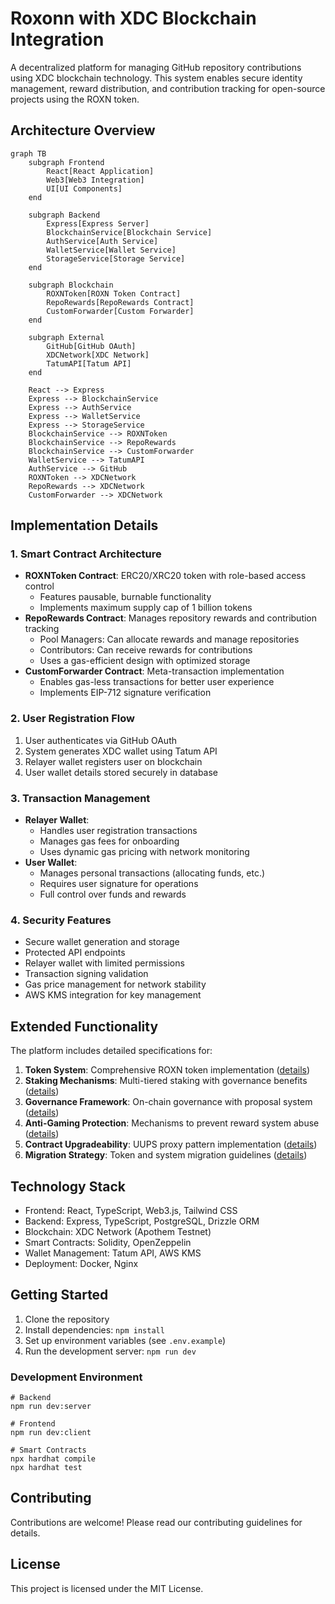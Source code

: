 # Roxonn with XDC Blockchain Integration

A decentralized platform for managing GitHub repository contributions using XDC blockchain technology. This system enables secure identity management, reward distribution, and contribution tracking for open-source projects using the ROXN token.

## Architecture Overview

```mermaid
graph TB
    subgraph Frontend
        React[React Application]
        Web3[Web3 Integration]
        UI[UI Components]
    end

    subgraph Backend
        Express[Express Server]
        BlockchainService[Blockchain Service]
        AuthService[Auth Service]
        WalletService[Wallet Service]
        StorageService[Storage Service]
    end

    subgraph Blockchain
        ROXNToken[ROXN Token Contract]
        RepoRewards[RepoRewards Contract]
        CustomForwarder[Custom Forwarder]
    end

    subgraph External
        GitHub[GitHub OAuth]
        XDCNetwork[XDC Network]
        TatumAPI[Tatum API]
    end

    React --> Express
    Express --> BlockchainService
    Express --> AuthService
    Express --> WalletService
    Express --> StorageService
    BlockchainService --> ROXNToken
    BlockchainService --> RepoRewards
    BlockchainService --> CustomForwarder
    WalletService --> TatumAPI
    AuthService --> GitHub
    ROXNToken --> XDCNetwork
    RepoRewards --> XDCNetwork
    CustomForwarder --> XDCNetwork
```

## Implementation Details

### 1. Smart Contract Architecture
- **ROXNToken Contract**: ERC20/XRC20 token with role-based access control
  - Features pausable, burnable functionality
  - Implements maximum supply cap of 1 billion tokens
- **RepoRewards Contract**: Manages repository rewards and contribution tracking
  - Pool Managers: Can allocate rewards and manage repositories
  - Contributors: Can receive rewards for contributions
  - Uses a gas-efficient design with optimized storage
- **CustomForwarder Contract**: Meta-transaction implementation
  - Enables gas-less transactions for better user experience
  - Implements EIP-712 signature verification

### 2. User Registration Flow
1. User authenticates via GitHub OAuth
2. System generates XDC wallet using Tatum API
3. Relayer wallet registers user on blockchain
4. User wallet details stored securely in database

### 3. Transaction Management
- **Relayer Wallet**: 
  - Handles user registration transactions
  - Manages gas fees for onboarding
  - Uses dynamic gas pricing with network monitoring
- **User Wallet**:
  - Manages personal transactions (allocating funds, etc.)
  - Requires user signature for operations
  - Full control over funds and rewards

### 4. Security Features
- Secure wallet generation and storage
- Protected API endpoints
- Relayer wallet with limited permissions
- Transaction signing validation
- Gas price management for network stability
- AWS KMS integration for key management

## Extended Functionality

The platform includes detailed specifications for:

1. **Token System**: Comprehensive ROXN token implementation ([details](docs/TOKEN_SPECIFICATION.md))
2. **Staking Mechanisms**: Multi-tiered staking with governance benefits ([details](docs/STAKING_IMPLEMENTATION.md))
3. **Governance Framework**: On-chain governance with proposal system ([details](docs/GOVERNANCE_SPECIFICATION.md))
4. **Anti-Gaming Protection**: Mechanisms to prevent reward system abuse ([details](docs/ANTI_GAMING_SYSTEM.md))
5. **Contract Upgradeability**: UUPS proxy pattern implementation ([details](docs/ROXN_CONTRACT_IMPLEMENTATION.md))
6. **Migration Strategy**: Token and system migration guidelines ([details](docs/MIGRATION_GUIDE.md))

## Technology Stack
- Frontend: React, TypeScript, Web3.js, Tailwind CSS
- Backend: Express, TypeScript, PostgreSQL, Drizzle ORM
- Blockchain: XDC Network (Apothem Testnet)
- Smart Contracts: Solidity, OpenZeppelin
- Wallet Management: Tatum API, AWS KMS
- Deployment: Docker, Nginx

## Getting Started

1. Clone the repository
2. Install dependencies: `npm install`
3. Set up environment variables (see `.env.example`)
4. Run the development server: `npm run dev`

### Development Environment
```
# Backend
npm run dev:server

# Frontend
npm run dev:client

# Smart Contracts
npx hardhat compile
npx hardhat test
```

## Contributing
Contributions are welcome! Please read our contributing guidelines for details.

## License
This project is licensed under the MIT License.
